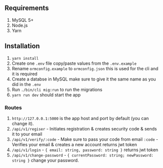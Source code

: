 ## Requirements
1. MySQL 5+
1. Node.js
1. Yarn

## Installation
1. `yarn install`
1. Create one `.env` file copy/paste values from the `.env.example`
1. Rename `ormconfig.example` to `ormconfig.json` this is used for the cli and it is required
1. Create a databse in MySQL make sure to give it the same name as you did in the `.env`
1. Run `./bin/cli mig:run` to run the migrations
1. `yarn run dev` should start the app

### Routes
1. `http://127.0.0.1:5000` is the app host and port by default (you can change it).
1. `/api/v1/regiser` - Initiates registration & creates security code & sends it to your email
1. `/api/v1/verify/:code` - Make sure to pass your code from email `:code` - Verifies your email & creates a new account returns jwt token
1. `/api/v1/login` - `{ email: string, password: string }` returns jwt token
1. `/api/v1/change-password` - `{ currentPassword: string; newPassword: string }` change your password.